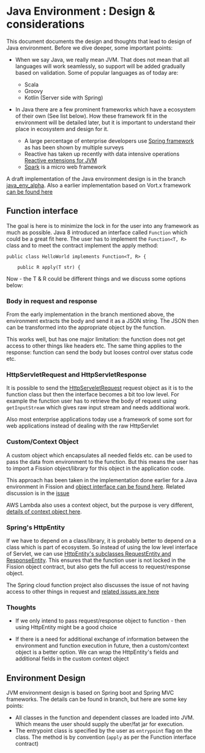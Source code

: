 # Java Environment : Design & considerations

This document documents the design and thoughts that lead to design of Java environment. Before we dive deeper, some important points:

- When we say Java, we really mean JVM. That does not mean that all languages will work seamlessly, so support will be added gradually based on validation. Some of popular languages as of today are:
    - Scala
    - Groovy
    - Kotlin (Server side with Spring)

- In Java there are a few prominent frameworks which have a ecosystem of their own (See list below). How these framework fit in the environment will be detailed later, but it is important to understand their place in ecosystem and design for it.
    - A large percentage of enterprise developers use [Spring framework](https://spring.io/) as has been shown by multiple surveys
    - Reactive has taken up recently with data intensive operations [Reactive extensions for JVM](https://github.com/ReactiveX/RxJava)
    - [Spark](http://sparkjava.com/) is a micro web framework

A draft implementation of the Java environment design is in the branch [java_env_alpha](https://github.com/fission/fission/tree/java_env_alpha). Also a earlier implementation based on Vort.x framework [can be found here](https://github.com/tobias/fission-java-env/)

## Function interface

The goal is here is to minimize the lock in for the user into any framework as much as possible. Java 8 introduced an interface called ```Function``` which could be a great fit here. The user has to implement the ```Function<T, R>``` class and to meet the contract implement the apply method:

```
public class HelloWorld implements Function<T, R> {

	public R apply(T str) {

```

Now - the T & R could be different things and we discuss some options below:

### Body in request and response

From the early implementation in the branch mentioned above, the environment extracts the body and send it as a JSON string. The JSON then can be transformed into the appropriate object by the function.

This works well, but has one major limitation: the function does not get access to other things like headers etc. The same thing applies to the response: function can send the body but looses control over status code etc.

### HttpServletRequest and HttpServletResponse

It is possible to send the [HttpServeletRequest](https://docs.oracle.com/javaee/6/api/javax/servlet/http/HttpServletRequest.html) request object as it is to the function class but then the interface becomes a bit too low level. For example the function user has to retrieve the body of request using ```getInputStream``` which gives raw input stream and needs additional work. 

Also most enterprise applications today use a framework of some sort for web applications instead of dealing with the raw HttpServlet

### Custom/Context Object

A custom object which encapsulates all needed fields etc. can be used to pass the data from environment to the function. But this means the user has to import a Fission object/library for this object in the application code.

This approach has been taken in the implementation done earlier for a Java environment in Fission and [object interface can be found here](https://github.com/tobias/fission-java-env/blob/master/src/main/java/io/fission/api/Context.java). Related discussion is in the [issue](https://github.com/fission/fission/issues/91)

AWS Lambda also uses a context object, but the purpose is very different, [details of context object here](https://docs.aws.amazon.com/lambda/latest/dg/java-context-object.html).

### Spring's HttpEntity

If we have to depend on a class/library, it is probably better to depend on a class which is part of ecosystem. So instead of using the low level interface of Servlet, we can use [HttpEntity's subclasses RequestEntity and ResponseEntity](https://docs.spring.io/spring/docs/5.0.5.RELEASE/javadoc-api/org/springframework/http/HttpEntity.html). This ensures that the function user is not locked in the Fission object contract, but also gets the full access to request/response object.

The Spring cloud function project also discusses the issue of not having access to other things in request and [related issues are here](https://github.com/spring-cloud/spring-cloud-function/issues?utf8=%E2%9C%93&q=is%3Aissue+is%3Aopen+header)

### Thoughts

- If we only intend to pass request/response object to function - then using HttpEntity might be a good choice

- If there is a need for additional exchange of information between the environment and function execution in future, then a custom/context object is a better option. We can wrap the HttpEntity's fields and additional fields in the custom context object

## Environment Design

JVM environment design is based on Spring boot and Spring MVC frameworks. The details can be found in branch, but here are some key points:

- All classes in the function and dependent classes are loaded into JVM. Which means the user should supply the uber/fat jar for execution.
- The entrypoint class is specified by the user as ```entrypoint``` flag on the class. The method is by convention (```apply``` as per the Function interface contract)
